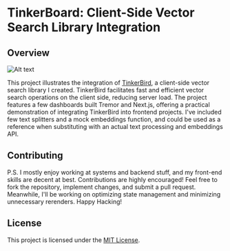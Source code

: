 # TinkerBoard: Client-Side Vector Search Library Integration

## Overview

![Alt text](image.png)

This project illustrates the integration of [TinkerBird](https://github.com/wizenheimer/tinkerbird), a client-side vector search library I created. TinkerBird facilitates fast and efficient vector search operations on the client side, reducing server load. The project features a few dashboards built Tremor and Next.js, offering a practical demonstration of integrating TinkerBird into frontend projects. I've included few text splitters and a mock embeddings function, and could be used as a reference when substituting with an actual text processing and embeddings API.

## Contributing

P.S. I mostly enjoy working at systems and backend stuff, and my front-end skills are decent at best. Contributions are highly encouraged! Feel free to fork the repository, implement changes, and submit a pull request. Meanwhile, I'll be working on optimizing state management and minimizing unnecessary rerenders. Happy Hacking!

## License

This project is licensed under the [MIT License](LICENSE.md).
